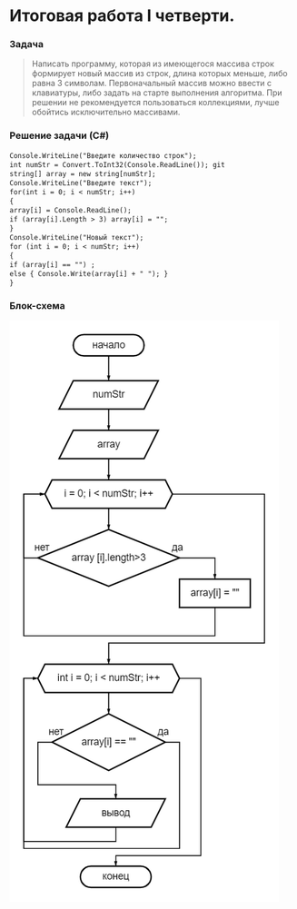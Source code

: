# Итоговая работа I четверти.
### Задача 
> Написать программу, которая из имеющегося массива строк формирует новый массив из строк, длина которых меньше, либо равна 3 символам. Первоначальный массив можно ввести с клавиатуры, либо задать на старте выполнения алгоритма. При решении не рекомендуется пользоваться коллекциями, лучше обойтись исключительно массивами.

### Решение задачи (С#) 

    Console.WriteLine("Введите количество строк"); 
    int numStr = Convert.ToInt32(Console.ReadLine()); git
    string[] array = new string[numStr]; 
    Console.WriteLine("Введите текст"); 
    for(int i = 0; i < numStr; i++) 
    { 
    array[i] = Console.ReadLine(); 
    if (array[i].Length > 3) array[i] = ""; 
    } 
    Console.WriteLine("Новый текст"); 
    for (int i = 0; i < numStr; i++) 
    { 
    if (array[i] == "") ; 
    else { Console.Write(array[i] + " "); } 
    }


### Блок-схема 
![Блок-схема задачи](BlockShema.png)

